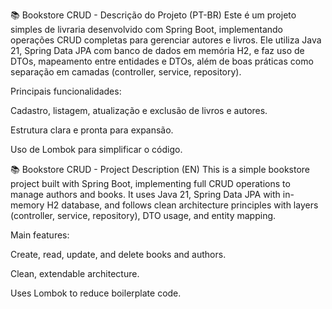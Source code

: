 📚 Bookstore CRUD - Descrição do Projeto (PT-BR)
Este é um projeto simples de livraria desenvolvido com Spring Boot, implementando operações CRUD completas para gerenciar autores e livros. Ele utiliza Java 21, Spring Data JPA com banco de dados em memória H2, e faz uso de DTOs, mapeamento entre entidades e DTOs, além de boas práticas como separação em camadas (controller, service, repository).

Principais funcionalidades:

Cadastro, listagem, atualização e exclusão de livros e autores.

Estrutura clara e pronta para expansão.

Uso de Lombok para simplificar o código.

📚 Bookstore CRUD - Project Description (EN)
This is a simple bookstore project built with Spring Boot, implementing full CRUD operations to manage authors and books. It uses Java 21, Spring Data JPA with in-memory H2 database, and follows clean architecture principles with layers (controller, service, repository), DTO usage, and entity mapping.

Main features:

Create, read, update, and delete books and authors.

Clean, extendable architecture.

Uses Lombok to reduce boilerplate code.
